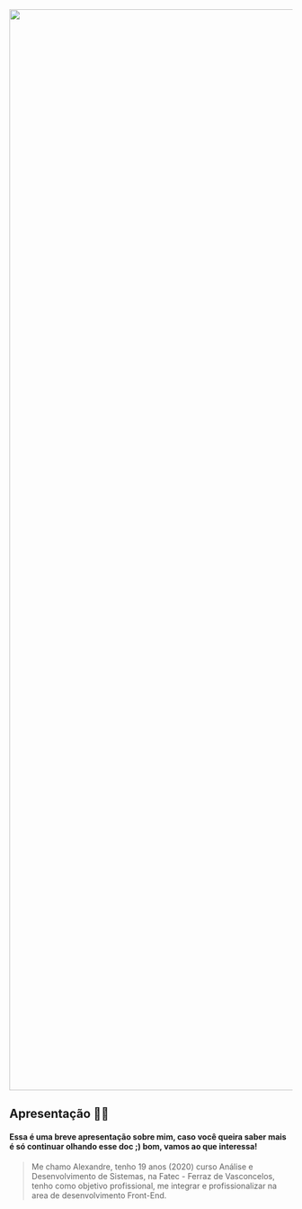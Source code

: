 <img width="1920px" src="https://imgur.com/lATx8kq.png"/>

## Apresentação 🧑🏽

#### Essa é uma breve apresentação sobre mim, caso você queira saber mais é só continuar olhando esse doc ;) bom, vamos ao que interessa!

> Me chamo Alexandre, tenho 19 anos (2020) curso Análise e Desenvolvimento de Sistemas, na Fatec - Ferraz de Vasconcelos, tenho como objetivo profissional, me integrar e profissionalizar na area de desenvolvimento Front-End.


<!--
**AlehSouza/AlehSouza** is a ✨ _special_ ✨ repository because its `README.md` (this file) appears on your GitHub profile.



Here are some ideas to get you started:

- 🔭 I’m currently working on ...
- 🌱 I’m currently learning ...
- 👯 I’m looking to collaborate on ...
- 🤔 I’m looking for help with ...
- 💬 Ask me about ...
- 📫 How to reach me: ...
- 😄 Pronouns: ...
- ⚡ Fun fact: ...
-->
